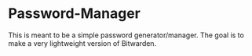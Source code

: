 # Password-Manager
This is meant to be a simple password generator/manager. The goal is to make a very lightweight version of Bitwarden.

